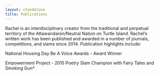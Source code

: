 ```yaml
---
layout: standalone
title: Publications
---
```


Rachel is an interdisciplinary creator from the traditional and perpetual territory of the Attawandaron/Neutral Nation on Turtle Island. Rachel’s written work has been published and awarded in a number of journals, competitions, and slams since 2014. Publication highlights include:

National Housing Day Be A Voice Awards - Award Winner

Empowerment Project - 2015 Poetry Slam Champion with Fairy Tales and Smoking Gun* 
